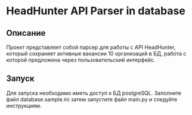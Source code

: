 # HeadHunter API Parser in database

## Описание

Проект представляет собой парсер для работы с API HeadHunter, который сохраняет активные вакансии 10 организаций в БД,
работа с которой предложена через пользовательский интерфейс.


## Запуск
Для запуска необходимо иметь доступ к БД postgreSQL.
Заполните файл database.sample.ini затем запустите файл main.py и следуйте инструкциям.
